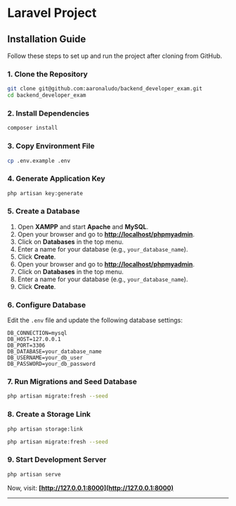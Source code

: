 # Laravel Project

## Installation Guide

Follow these steps to set up and run the project after cloning from GitHub.

### 1. Clone the Repository
```bash
git clone git@github.com:aaronaludo/backend_developer_exam.git
cd backend_developer_exam
```

### 2. Install Dependencies
```bash
composer install
```

### 3. Copy Environment File
```bash
cp .env.example .env
```

### 4. Generate Application Key
```bash
php artisan key:generate
```

### 5. Create a Database
1. Open **XAMPP** and start **Apache** and **MySQL**.
2. Open your browser and go to **[http://localhost/phpmyadmin](http://localhost/phpmyadmin)**.
3. Click on **Databases** in the top menu.
4. Enter a name for your database (e.g., `your_database_name`).
5. Click **Create**.
1. Open your browser and go to **[http://localhost/phpmyadmin](http://localhost/phpmyadmin)**.
2. Click on **Databases** in the top menu.
3. Enter a name for your database (e.g., `your_database_name`).
4. Click **Create**.

### 6. Configure Database  
Edit the `.env` file and update the following database settings:

```
DB_CONNECTION=mysql
DB_HOST=127.0.0.1
DB_PORT=3306
DB_DATABASE=your_database_name
DB_USERNAME=your_db_user
DB_PASSWORD=your_db_password
```

### 7. Run Migrations and Seed Database
```bash
php artisan migrate:fresh --seed
```

### 8. Create a Storage Link
```bash
php artisan storage:link
```
```bash
php artisan migrate:fresh --seed
```

### 9. Start Development Server
```bash
php artisan serve
```
Now, visit: **[http://127.0.0.1:8000](http://127.0.0.1:8000)**

---
